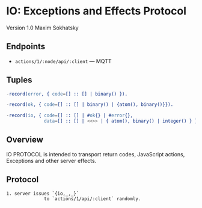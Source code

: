 IO: Exceptions and Effects Protocol
===================================

Version 1.0 Maxim Sokhatsky

Endpoints
--------

* `actions/1/:node/api/:client` — MQTT

Tuples
------

```erlang
-record(error, { code=[] :: [] | binary() }).
```

```erlang
-record(ok, { code=[] :: [] | binary() | {atom(), binary()}}).
```

```erlang
-record(io, { code=[] :: [] | #ok{} | #error{},
              data=[] :: [] | <<>> | { atom(), binary() | integer() } }).
```

Overview
--------

IO PROTOCOL is intended to transport return codes, JavaScript actions, Exceptions and other server effects.

Protocol
--------

```
1. server issues `{io,_,_}`
              to `actions/1/api/:client` randomly.
```
